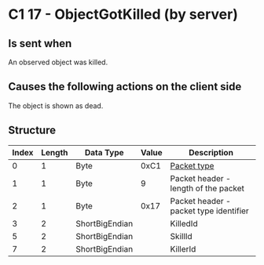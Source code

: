 # C1 17 - ObjectGotKilled (by server)

## Is sent when

An observed object was killed.

## Causes the following actions on the client side

The object is shown as dead.

## Structure

| Index | Length | Data Type | Value | Description |
|-------|--------|-----------|-------|-------------|
| 0 | 1 |   Byte   | 0xC1  | [Packet type](PacketTypes.md) |
| 1 | 1 |    Byte   |   9   | Packet header - length of the packet |
| 2 | 1 |    Byte   | 0x17  | Packet header - packet type identifier |
| 3 | 2 | ShortBigEndian |  | KilledId |
| 5 | 2 | ShortBigEndian |  | SkillId |
| 7 | 2 | ShortBigEndian |  | KillerId |
